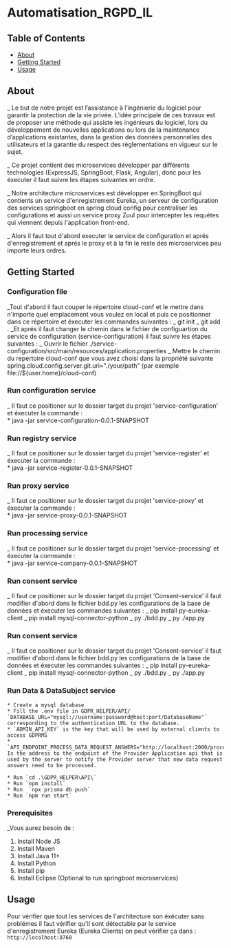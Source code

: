 # Automatisation_RGPD_IL

## Table of Contents

- [About](#about)
- [Getting Started](#getting_started)
- [Usage](#usage)

## About <a name = "about"></a>

\_ Le but de notre projet est l’assistance à l’ingénierie du logiciel pour garantir la protection de la vie privée. L’idée principale de ces travaux est de proposer une méthode qui assiste les ingénieurs du logiciel, lors du développement de nouvelles applications ou lors de la maintenance d’applications existantes, dans la gestion des données personnelles des utilisateurs et la garantie du respect des réglementations en vigueur sur le sujet.

\_ Ce projet contient des microservices développer par différents technologies (ExpressJS, SpringBoot, Flask, Angular), donc pour les éxecuter il faut suivre les étapes suivantes en ordre.

\_ Notre architecture microservices est développer en SpringBoot qui contients un service d'enregistrement Eureka, un serveur de configuration des services springboot en spring cloud config pour centraliser les configurations et aussi un service proxy Zuul pour intercepter les requétes qui viennent depuis l'application front-end.

\_ Alors il faut tout d'abord executer le service de configuration et aprés d'enregistrement et aprés le proxy et à la fin le reste des microservices peu importe leurs ordres.

## Getting Started <a name = "getting_started"></a>

### Configuration file

_Tout d'abord il faut couper le répertoire cloud-conf et le mettre dans n'importe quel emplacement vous voulez en local et puis ce positionner dans ce répertoire et éxecuter les commandes suivantes :
_ git init
_ git add .
_Et aprés il faut changer le chemin dans le fichier de configuartion du service de configuration (service-configuration) il faut suivre les étapes suivantes :
_ Ouvrir le fichier ./service-configuration/src/main/resources/application.properties
_ Mettre le chemin du repertoire cloud-conf que vous avez choisi dans la propriété suivante spring.cloud.config.server.git.uri="./your/path" (par exemple file://${user.home}/cloud-conf)

### Run configuration service

_ Il faut ce positioner sur le dossier target du projet 'service-configuration' et éxecuter la commande : \
 \* java -jar service-configuration-0.0.1-SNAPSHOT

### Run registry service

_ Il faut ce positioner sur le dossier target du projet 'service-register' et éxecuter la commande : \
 \* java -jar service-register-0.0.1-SNAPSHOT

### Run proxy service

_ Il faut ce positioner sur le dossier target du projet 'service-proxy' et éxecuter la commande : \
 \* java -jar service-proxy-0.0.1-SNAPSHOT

### Run processing service

_ Il faut ce positioner sur le dossier target du projet 'service-processing' et éxecuter la commande : \
 \* java -jar service-company-0.0.1-SNAPSHOT

### Run consent service

_ Il faut ce positioner sur le dossier target du projet 'Consent-service' il faut modifier d'abord dans le fichier bdd.py les configurations de la base de données et éxecuter les commandes suivantes :
_ pip install py-eureka-client
_ pip install mysql-connector-python
_ py ./bdd.py
_ py ./app.py

### Run consent service

_ Il faut ce positioner sur le dossier target du projet 'Consent-service' il faut modifier d'abord dans le fichier bdd.py les configurations de la base de données et éxecuter les commandes suivantes :
_ pip install py-eureka-client
_ pip install mysql-connector-python
_ py ./bdd.py
_ py ./app.py

### Run Data & DataSubject service

    * Create a mysql database
    * Fill the .env file in GDPR_HELPER/API/
    `DATABASE_URL="mysql://username:password@host:port/DatabaseName"` corresponding to the authentication URL to the database.
    * `ADMIN_API_KEY` is the key that will be used by external clients to access GDPRMS
    * `API_ENDPOINT_PROCESS_DATA_REQUEST_ANSWERS="http://localhost:2000/processAnswers"` Is the address to the endpoint of the Provider Application api that is used by the server to notify the Provider server that new data request answers need to be processed.

    * Run `cd .\GDPR_HELPER\API\`
    * Run `npm install`
    * Run  `npx prisma db push`
    * Run `npm run start`

### Prerequisites

_Vous aurez besoin de : 
1. Install Node JS 
2. Install Maven 
3. Install Java 11+ 
4. Install Python 
5. Install pip 
6. Install Eclipse (Optional to run springboot microservices)

## Usage <a name = "usage"></a>

Pour vérifier que tout les services de l'architecture son éxécuter sans problémes il faut vérifier qu'il sont détectable par le service d'enregistrement Eureka (Eureka Clients) on peut vérifier ça dans : `http://localhost:8760`
